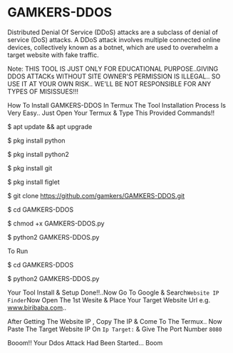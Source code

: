 # GAMKERS-DDOS

Distributed Denial Of Service (DDoS) attacks are a subclass of denial of service (DoS) attacks. A DDoS attack involves multiple connected online devices, collectively known as a botnet, which are used to overwhelm a target website with fake traffic.


Note: THIS TOOL IS JUST ONLY FOR EDUCATIONAL PURPOSE..GIVING DDOS ATTACKs WITHOUT SITE OWNER'S PERMISSION IS ILLEGAL.. SO USE IT AT YOUR OWN RISK.. WE'LL BE NOT RESPONSIBLE FOR ANY TYPES OF MISISSUES!!!


How To Install GAMKERS-DDOS In Termux
The Tool Installation Process Is Very Easy.. Just Open Your Termux & Type This Provided Commands!!

$ apt update && apt upgrade

$ pkg install python

$ pkg install python2

$ pkg install git

$ pkg install figlet

$ git clone https://github.com/gamkers/GAMKERS-DDOS.git

$ cd GAMKERS-DDOS

$ chmod +x GAMKERS-DDOS.py

$ python2 GAMKERS-DDOS.py


To Run

$ cd GAMKERS-DDOS

$ python2 GAMKERS-DDOS.py


Your Tool Install & Setup Done!!..Now Go To Google & Search`Website IP Finder`Now Open The 1st Wesite & Place Your Target Website Url e.g. www.biribaba.com..


After Getting The Website IP , Copy The IP & Come To The Termux.. Now Paste The Target Website IP On `Ip Target:` & Give The Port Number `8080`

Booom!! Your Ddos Attack Had Been Started...
Boom
